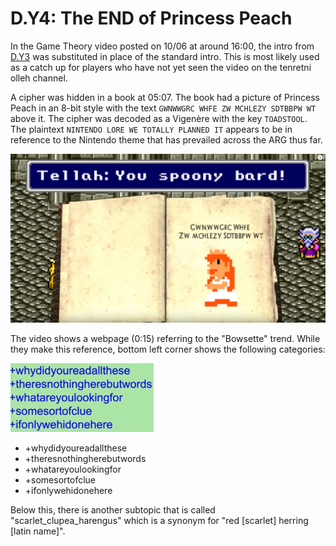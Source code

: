 # D.Y4: The END of Princess Peach

In the Game Theory video posted on 10/06 at around 16:00, the intro from [D.Y3](d.y3-youareprepared.md) was substituted in place of the standard intro.
This is most likely used as a catch up for players who have not yet seen the video on the tenretni olleh channel.

A cipher was hidden in a book at 05:07. The book had a picture of Princess Peach in an 8-bit style with the text `GWNWWGRC WHFE ZW MCHLEZY SDTBBPW WT` above it.
The cipher was decoded as a Vigenère with the key `TOADSTOOL`.
The plaintext `NINTENDO LORE WE TOTALLY PLANNED IT` appears to be in reference to the Nintendo theme that has prevailed across the ARG thus far.

![Vigenere cipher with Peach](../../assets/0.d.y4.peach.png)

The video shows a webpage \(0:15\) referring to the "Bowsette" trend. While they make this reference, bottom left corner shows the following categories:

![Tags](../../assets/0.d.y4.tags.png)

- +whydidyoureadallthese
- +theresnothingherebutwords
- +whatareyoulookingfor
- +somesortofclue
- +ifonlywehidone﻿here

Below this, there is another subtopic that is called "scarlet_clupea_harengus" which is a synonym for "red \[scarlet\] herring \[latin name\]".
